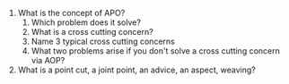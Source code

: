 1) What is the concept of APO?
   1) Which problem does it solve?
   2) What is a cross cutting concern?
   3) Name 3 typical cross cutting concerns
   4) What two problems arise if you don't solve a cross cutting concern via AOP?
2) What is a point cut, a joint point, an advice, an aspect, weaving?